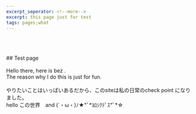 ```yaml
---
excerpt_seperator: <!--more-->
excerpt: this page just for test 
tags: pages;what
---
```

<br/>
<br/>
<br/>
## Test page <br/>
<br/>
Hello there, here is bez .<br/>
The reason why I do this is just for fun.<br/>
<br/>
やりたいことはいっぱいあるだから、このsiteは私の日常のcheck point になりました。<br/>
hello この世界　and (´・ω・)ﾉ★*ﾟ*ﾖﾛｼｸﾃﾞｽ*ﾟ*☆　

